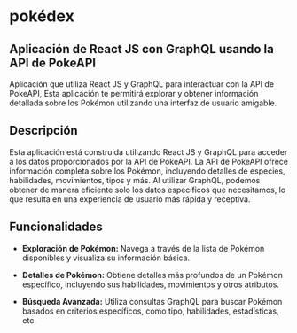 # pokédex

## Aplicación de React JS con GraphQL usando la API de PokeAPI

Aplicación que utiliza React JS y GraphQL para interactuar con la API de PokeAPI, Esta aplicación te permitirá explorar y obtener información detallada sobre los Pokémon utilizando una interfaz de usuario amigable.

## Descripción

Esta aplicación está construida utilizando React JS y GraphQL para acceder a los datos proporcionados por la API de PokeAPI. La API de PokeAPI ofrece información completa sobre los Pokémon, incluyendo detalles de especies, habilidades, movimientos, tipos y más. Al utilizar GraphQL, podemos obtener de manera eficiente solo los datos específicos que necesitamos, lo que resulta en una experiencia de usuario más rápida y receptiva.

## Funcionalidades

- **Exploración de Pokémon:** Navega a través de la lista de Pokémon disponibles y visualiza su información básica.

- **Detalles de Pokémon:** Obtiene detalles más profundos de un Pokémon específico, incluyendo sus habilidades, movimientos y otros atributos.

- **Búsqueda Avanzada:** Utiliza consultas GraphQL para buscar Pokémon basados en criterios específicos, como tipo, habilidades, estadísticas, etc.